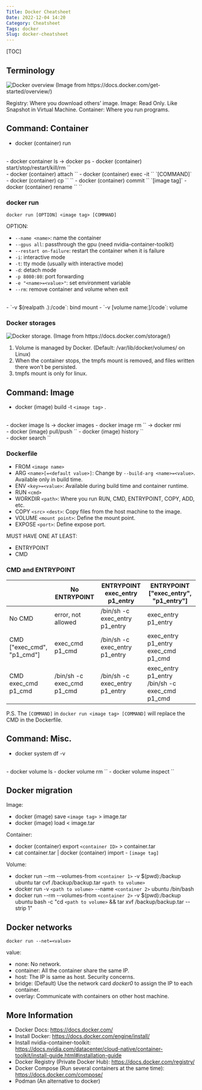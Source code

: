 ```yaml
---
Title: Docker Cheatsheet
Date: 2022-12-04 14:20
Category: Cheatsheet
Tags: docker
Slug: docker-cheatsheet
---
```


[TOC]

## Terminology

![Docker overview (Image from https://docs.docker.com/get-started/overview/)]({attach}/images/docker-overview.png)

Registry: Where you download others’ image.
Image: Read Only. Like Snapshot in Virtual Machine.
Container: Where you run programs.

## Command: Container

- docker (container) run
<br>
- docker container ls -> docker ps
- docker (container) start/stop/restart/kill/rm `<container ID>`
<br>
- docker (container) attach `<container ID>`
- docker (container) exec -it `<container ID>` `[COMMAND]`
<br>
- docker (container) cp `<from host machine>` `<to container>`
- docker (container) commit `<container ID>` `[image tag]`
- docker (container) rename `<old container name>` `<new container name>`

### docker run
```
docker run [OPTION] <image tag> [COMMAND]
```
OPTION:

- `--name <name>`: name the container
- `--gpus all`: passthrough the gpu (need nvidia-container-toolkit)
- `--restart on-failure`: restart the container when it is failure
- `-i`: interactive mode
- `-t`: tty mode (usually with interactive mode)
- `-d`: detach mode
- `-p 8080:80`: port forwarding
- `-e "<name>=<value>"`: set environment variable
- `--rm`: remove container and volume when exit
<br>
- `-v $(realpath .):/code`: bind mount
- `-v [volume name:]/code`: volume

### Docker storages

![Docker storage. (Image from https://docs.docker.com/storage/)]({attach}/images/docker-storages.png)

1. Volume is managed by Docker. (Default: /var/lib/docker/volumes/ on Linux)
2. When the container stops, the tmpfs mount is removed, and files written there won’t be persisted.
3. tmpfs mount is only for linux.

## Command: Image

- docker (image) build -t `<image tag>` .
<br>
- docker image ls -> docker images
- docker image rm `<image ID>` -> docker rmi
<br>
- docker (image) pull/push `<image ID>`
- docker (image) history `<image ID>`
<br>
- docker search `<image name>`

### Dockerfile
- FROM `<image name>`
- ARG `<name>[=<default value>]`: Change by `--build-arg <name>=<value>`. Available only in build time.
- ENV `<key>=<value>`: Available during build time and container runtime.
- RUN `<cmd>`
- WORKDIR `<path>`: Where you run RUN, CMD, ENTRYPOINT, COPY, ADD, etc.
- COPY `<src>` `<dest>`: Copy files from the host machine to the image.
- VOLUME `<mount point>`: Define the mount point.
- EXPOSE `<port>`: Define expose port.

MUST HAVE ONE AT LEAST:

- ENTRYPOINT
- CMD

### CMD and ENTRYPOINT
|                            | No ENTRYPOINT              | ENTRYPOINT exec_entry p1_entry | ENTRYPOINT ["exec_entry", "p1_entry"]          |
| -------------------------- | -------------------------- | ------------------------------ | ---------------------------------------------- |
| No CMD                     | error, not allowed         | /bin/sh -c exec_entry p1_entry | exec_entry p1_entry                            |
| CMD ["exec_cmd", "p1_cmd"] | exec_cmd p1_cmd            | /bin/sh -c exec_entry p1_entry | exec_entry p1_entry exec_cmd p1_cmd            |
| CMD exec_cmd p1_cmd        | /bin/sh -c exec_cmd p1_cmd | /bin/sh -c exec_entry p1_entry | exec_entry p1_entry /bin/sh -c exec_cmd p1_cmd |

P.S. The `[COMMAND]` in `docker run <image tag> [COMMAND]` will replace the CMD in the Dockerfile.

## Command: Misc.

- docker system df -v
<br>
- docker volume ls
- docker volume rm `<volume name>`
- docker volume inspect `<volume name>`

## Docker migration

Image:

- docker (image) save `<image tag>` > image.tar
- docker (image) load < image.tar

Container:

- docker (container) export `<container ID>` > container.tar
- cat container.tar | docker (container) import - `[image tag]`

Volume:

- docker run --rm --volumes-from `<container 1>` -v $(pwd):/backup ubuntu tar cvf /backup/backup.tar `<path to volume>`
- docker run -v `<path to volume>` --name `<container 2>` ubuntu /bin/bash
- docker run --rm --volumes-from `<container 2>` -v $(pwd):/backup ubuntu bash -c "cd `<path to volume>` && tar xvf /backup/backup.tar --strip 1"

## Docker networks

```
docker run --net=<value>
```
value:

- none: No network.
- container: All the container share the same IP.
- host: The IP is same as host. Security concerns.
- bridge: (Default) Use the network card *docker0* to assign the IP to each container.
- overlay: Communicate with containers on other host machine.

## More Information

- Docker Docs: https://docs.docker.com/
- Install Docker: https://docs.docker.com/engine/install/
- Install nvidia-container-toolkit: https://docs.nvidia.com/datacenter/cloud-native/container-toolkit/install-guide.html#installation-guide
- Docker Registry (Private Docker Hub): https://docs.docker.com/registry/
- Docker Compose (Run several containers at the same time): https://docs.docker.com/compose/
- Podman (An alternative to docker)
